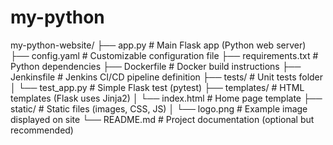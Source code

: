 # my-python
my-python-website/
├── app.py                        # Main Flask app (Python web server)
├── config.yaml                   # Customizable configuration file
├── requirements.txt              # Python dependencies
├── Dockerfile                    # Docker build instructions
├── Jenkinsfile                   # Jenkins CI/CD pipeline definition
├── tests/                        # Unit tests folder
│   └── test_app.py               # Simple Flask test (pytest)
├── templates/                    # HTML templates (Flask uses Jinja2)
│   └── index.html                # Home page template
├── static/                       # Static files (images, CSS, JS)
│   └── logo.png                  # Example image displayed on site
└── README.md                     # Project documentation (optional but recommended)
